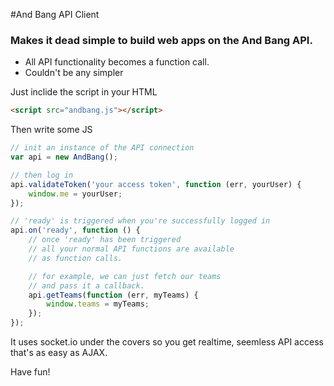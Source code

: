 #And Bang API Client
### Makes it dead simple to build web apps on the And Bang API. 

- All API functionality becomes a function call.
- Couldn't be any simpler

Just inclide the script in your HTML
```html
<script src="andbang.js"></script>
```

Then write some JS

```js
// init an instance of the API connection
var api = new AndBang();

// then log in
api.validateToken('your access token', function (err, yourUser) {
    window.me = yourUser;
});

// 'ready' is triggered when you're successfully logged in
api.on('ready', function () {
    // once 'ready' has been triggered 
    // all your normal API functions are available
    // as function calls.

    // for example, we can just fetch our teams
    // and pass it a callback.
    api.getTeams(function (err, myTeams) {
        window.teams = myTeams;
    });
});
```

It uses socket.io under the covers so you get realtime, seemless API access that's as easy as AJAX.

Have fun!